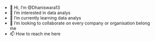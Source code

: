 - 👋 Hi, I’m @Dhaniswara13
- 👀 I’m interested in data analys
- 🌱 I’m currently learning data analys
- 💞️ I’m looking to collaborate on every company or organisation belong me
- 📫 How to reach me here

<!---
Dhaniswara13/Dhaniswara13 is a ✨ special ✨ repository because its `README.md` (this file) appears on your GitHub profile.
You can click the Preview link to take a look at your changes.
--->
